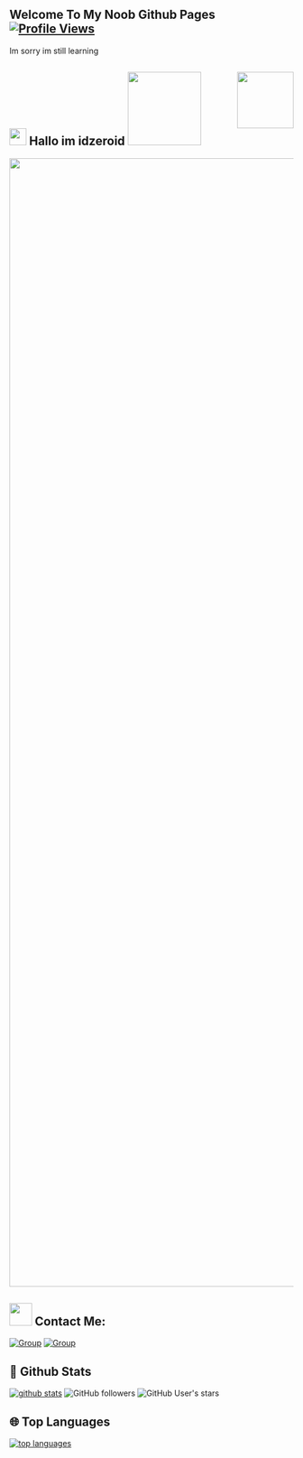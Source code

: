 ## Welcome To My Noob Github Pages [![Profile Views](https://gpvc.arturio.dev/idzero23)](https://github.com/idzero23) 
Im sorry im still learning

## <img src="https://raw.githubusercontent.com/MartinHeinz/MartinHeinz/master/wave.gif" width="30px"> Hallo im idzeroid <img src="https://i.pinimg.com/originals/01/63/6c/01636c5434cd0462086620c60fdfec16.gif" width="130px">  <img align='right' src='https://user-images.githubusercontent.com/5713670/87202985-820dcb80-c2b6-11ea-9f56-7ec461c497c3.gif' width='100'>  
 

<p align="center"><a href="https://t.me/idzeroidsupport"><img src="https://telegra.ph/file/378aae4c3cc5c066e49f6.jpg" width="2000"></a></p>

## <img height="40" src="https://raw.githubusercontent.com/innng/innng/master/assets/kyubey.gif"/> **Contact Me:**

[![Group](https://img.shields.io/badge/dynamic/json?logo=telegram&label=%40Idzeroidsupport&labelColor=282c34&suffix=+members&color=2CA5E0&query=%24.data.totalSubs&url=https%3A%2F%2Fapi.spencerwoo.com%2Fsubstats%2F%3Fsource%3Dtelegram%26queryKey%3DIdzeroidsupport&longCache=true%22)](https://t.me/idzeroidsupport)
[![Group](https://img.shields.io/badge/dynamic/json?logo=telegram&label=%40IdzeroidMovieChannel&labelColor=282c34&suffix=+members&color=2CA5E0&query=%24.data.totalSubs&url=https%3A%2F%2Fapi.spencerwoo.com%2Fsubstats%2F%3Fsource%3Dtelegram%26queryKey%3DIdzeroidMovieChannel&longCache=true%22)](https://t.me/artezid)
   

##  🐙 **Github Stats** 

[![github stats](https://github-readme-stats.vercel.app/api?username=idzero23&show_icons=true&theme=radical)](https://github.com/idzero23)
![GitHub followers](https://img.shields.io/github/followers/idzero23?color=aqua&label=Followers&style=for-the-badge)
![GitHub User's stars](https://img.shields.io/github/stars/idzero23?affiliations=OWNER&color=aqua&style=for-the-badge)


## 🌐 **Top Languages**

[![top languages](https://github-readme-stats.vercel.app/api/top-langs/?username=idzero23&show_icons=true&theme=radical&layout=compact)](https://github.com/idzero23)
